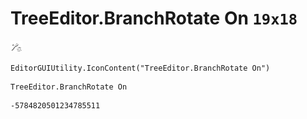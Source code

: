 # TreeEditor.BranchRotate On `19x18`
<img src="/img/TreeEditor.BranchRotate%20On.png" width=19 height=18>

``` CSharp
EditorGUIUtility.IconContent("TreeEditor.BranchRotate On")
```
```
TreeEditor.BranchRotate On
```
```
-5784820501234785511
```
